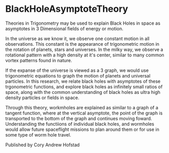 # BlackHoleAsymptoteTheory
Theories in Trigonometry may be used to explain Black Holes in space as asymptotes in 3 Dimensional fields of energy or motion.

In the universe as we know it, we observe one constant motion in all observations. This constant is the appearance of trigonometric motion in the rotation of planets, stars and universes. In the milky way, we observe a rotational pattern with a high density at it's center, similar to many common vortex patterns found in nature.

If the expanse of the universe is viewed as a 3 graph, we would use trigonometric equations to graph the motion of planets and universal particles. In this research, we relate black holes with asymptotes of these trgonometric functions, and explore black holes as infinitely small ratios of space, along with the common understanding of black holes as ultra high density particles or fields in space.

Through this theory, workmholes are explained as similar to a graph of a tangent function, where at the vertical asymptote, the point of the graph is transported to the bottom of the graph and continues moving foward. Understanding the functiions of individual black holes, and wormholes would allow future spaceflight missions to plan around them or for use in some type of worm hole travel.

Published by Cory Andrew Hofstad

